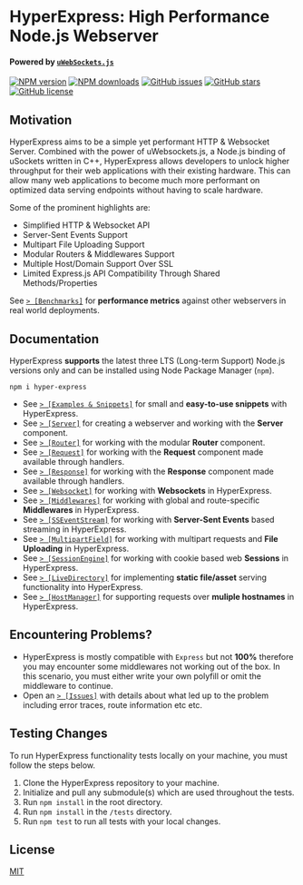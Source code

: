 # HyperExpress: High Performance Node.js Webserver
#### Powered by [`uWebSockets.js`](https://github.com/uNetworking/uWebSockets.js/)

<div align="left">

[![NPM version](https://img.shields.io/npm/v/hyper-express.svg?style=flat)](https://www.npmjs.com/package/hyper-express)
[![NPM downloads](https://img.shields.io/npm/dm/hyper-express.svg?style=flat)](https://www.npmjs.com/package/hyper-express)
[![GitHub issues](https://img.shields.io/github/issues/kartikk221/hyper-express)](https://github.com/kartikk221/hyper-express/issues)
[![GitHub stars](https://img.shields.io/github/stars/kartikk221/hyper-express)](https://github.com/kartikk221/hyper-express/stargazers)
[![GitHub license](https://img.shields.io/github/license/kartikk221/hyper-express)](https://github.com/kartikk221/hyper-express/blob/master/LICENSE)

</div>

## Motivation
HyperExpress aims to be a simple yet performant HTTP & Websocket Server. Combined with the power of uWebsockets.js, a Node.js binding of uSockets written in C++, HyperExpress allows developers to unlock higher throughput for their web applications with their existing hardware. This can allow many web applications to become much more performant on optimized data serving endpoints without having to scale hardware.

Some of the prominent highlights are:
- Simplified HTTP & Websocket API
- Server-Sent Events Support
- Multipart File Uploading Support
- Modular Routers & Middlewares Support
- Multiple Host/Domain Support Over SSL
- Limited Express.js API Compatibility Through Shared Methods/Properties

See [`> [Benchmarks]`](https://web-frameworks-benchmark.netlify.app/result?l=javascript) for **performance metrics** against other webservers in real world deployments.

## Documentation
HyperExpress **supports** the latest three LTS (Long-term Support) Node.js versions only and can be installed using Node Package Manager (`npm`).
```
npm i hyper-express
```

- See [`> [Examples & Snippets]`](./docs/Examples.md) for small and **easy-to-use snippets** with HyperExpress.
- See [`> [Server]`](./docs/Server.md) for creating a webserver and working with the **Server** component.
- See [`> [Router]`](./docs/Router.md) for working with the modular **Router** component.
- See [`> [Request]`](./docs/Request.md) for working with the **Request** component made available through handlers.
- See [`> [Response]`](./docs/Response.md) for working with the **Response** component made available through handlers.
- See [`> [Websocket]`](./docs/Websocket.md) for working with **Websockets** in HyperExpress.
- See [`> [Middlewares]`](./docs/Middlewares.md) for working with global and route-specific **Middlewares** in HyperExpress.
- See [`> [SSEventStream]`](./docs/SSEventStream.md) for working with **Server-Sent Events** based streaming in HyperExpress.
- See [`> [MultipartField]`](./docs/MultipartField.md) for working with multipart requests and **File Uploading** in HyperExpress.
- See [`> [SessionEngine]`](https://github.com/kartikk221/hyper-express-session) for working with cookie based web **Sessions** in HyperExpress.
- See [`> [LiveDirectory]`](./docs/LiveDirectory.md) for implementing **static file/asset** serving functionality into HyperExpress.
- See [`> [HostManager]`](./docs/HostManager.md) for supporting requests over **muliple hostnames** in HyperExpress.

## Encountering Problems?
- HyperExpress is mostly compatible with `Express` but not **100%** therefore you may encounter some middlewares not working out of the box. In this scenario, you must either write your own polyfill or omit the middleware to continue.
- Open an [`> [Issues]`](https://github.com/kartikk221/hyper-express/issues) with details about what led up to the problem including error traces, route information etc etc.

## Testing Changes
To run HyperExpress functionality tests locally on your machine, you must follow the steps below.
1. Clone the HyperExpress repository to your machine.
2. Initialize and pull any submodule(s) which are used throughout the tests.
3. Run `npm install` in the root directory.
4. Run `npm install` in the `/tests` directory.
5. Run `npm test` to run all tests with your local changes.

## License
[MIT](./LICENSE)
